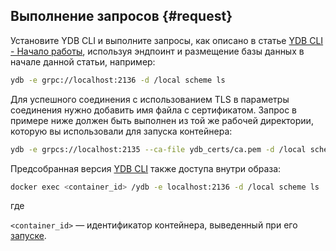 ## Выполнение запросов {#request}

Установите YDB CLI и выполните запросы, как описано в статье [YDB CLI - Начало работы](../../cli.md), используя эндпоинт и размещение базы данных в начале данной статьи, например:

```bash
ydb -e grpc://localhost:2136 -d /local scheme ls
```

Для успешного соединения с использованием TLS в параметры соединения нужно добавить имя файла с сертификатом. Запрос в примере ниже должен быть выполнен из той же рабочей директории, которую вы использовали для запуска контейнера:

```bash
ydb -e grpcs://localhost:2135 --ca-file ydb_certs/ca.pem -d /local scheme ls
```

Предсобранная версия [YDB CLI](../../../reference/ydb-cli/index.md) также доступа внутри образа:

```bash
docker exec <container_id> /ydb -e localhost:2136 -d /local scheme ls
```

где

`<container_id>` — идентификатор контейнера, выведенный при его [запуске](#start).

